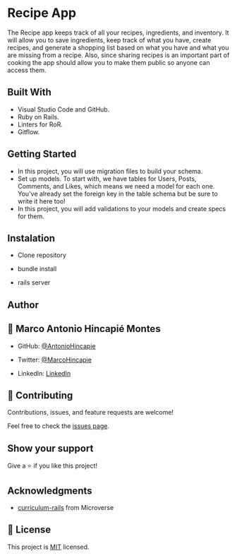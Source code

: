# Recipe App

The Recipe app keeps track of all your recipes, ingredients, and inventory. It will allow you to save ingredients, keep track of what you have, create recipes, and generate a shopping list based on what you have and what you are missing from a recipe. Also, since sharing recipes is an important part of cooking the app should allow you to make them public so anyone can access them.

## Built With

- Visual Studio Code and GitHub.
- Ruby on Rails.
- Linters for RoR.
- Gitflow.

## Getting Started

- In this project, you will use migration files to build your schema.
- Set up models. To start with, we have tables for Users, Posts, Comments, and Likes, which means we need a model for each one. You've already set the foreign key in the table schema but be sure to write it here too!
- In this project, you will add validations to your models and create specs for them.

## Instalation
- Clone repository

- bundle install

- rails server

## Author

## 👤 **Marco Antonio Hincapié Montes**

- GitHub: [@AntonioHincapie](https://github.com/AntonioHincapie)

- Twitter: [@MarcoHincapie](https://twitter.com/MarcoHincapie)

- LinkedIn: [LinkedIn](https://www.linkedin.com/in/marco-hincapi%C3%A9-7a76751a3/)

## 🤝 Contributing

Contributions, issues, and feature requests are welcome!

Feel free to check the [issues page](../../issues/).

## Show your support

Give a ⭐️ if you like this project!

## Acknowledgments

- [curriculum-rails](https://github.com/microverseinc/curriculum-rails/blob/main/blog-app/sneak_peek_v1_1.md) from Microverse

## 📝 License

This project is [MIT](./LICENSE) licensed.
